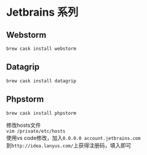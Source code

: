 # Jetbrains 系列

## Webstorm

`brew cask install webstorm`

## Datagrip

`brew cask install datagrip`

## Phpstorm

`brew cask install phpstorm`

修改hosts文件  
`vim /private/etc/hosts`  
使用vs code修改，加入`0.0.0.0 account.jetbrains.com`  
到`http://idea.lanyus.com/`上获得注册码，填入即可  
